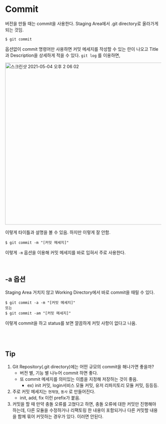 # Commit

버전을 만들 때는 commit을 사용한다. Staging Area에서 .git directory로 올라가게 되는 것임.

```shell
$ git commit
```

옵션없이 commit 명령어만 사용하면 커밋 메세지를 작성할 수 있는 란이 나오고 Title과 Description을 상세하게 적을 수 있다. `git log` 를 이용하면,

<img width="521" alt="스크린샷 2021-05-04 오후 2 06 02" src="https://user-images.githubusercontent.com/59427983/116962774-eedcd100-ace1-11eb-9b47-bdca37c2e6b6.png">

이렇게 타이틀과 설명을 볼 수 있음. 하지만 이렇게 잘 안함.

```shell
$ git commit -m "[커밋 메세지]"
```

이렇게 `-m` 옵션을 이용해 커밋 메세지를 바로 입혀서 주로 사용한다.

<br/>

## -a 옵션

Staging Area 거치지 않고 Working Directory에서 바로 commit을 때릴 수 있다.

```shell
$ git commit -a -m "[커밋 메세지]"
또는
$ git commit -am "[커밋 메세지]"
```

이렇게 commit을 하고 status를 보면 깔끔하게 커밋 사항이 없다고 나옴.

<br/>

<br/>

## Tip

1. Git Repository(.git directory)에는 어떤 규모의 commit을 해나가면 좋을까? 
   - 버전 별, 기능 별 나누어 commit 하면 좋다.
   - 또 commit 메세지를 의미있는 이름을 지정해 저장하는 것이 좋음.
     - ex) init 커밋, login서비스 모듈 커밋, 유저 리파지토리 모듈 커밋, 등등등.
2. 주로 커밋 메세지는 `현재형`, `동사` 로 만들어진다.
   - init, add, fix 이런 prefix가 붙음.
3. 커밋을 할 때 만약 충돌 오류를 고쳤다고 하면, 충돌 오류에 대한 커밋만 진행해야 하는데, 다른 모듈을 수정하거나 리팩토링 한 내용이 포함되거나 다른 커밋할 내용을 함께 묶어 커밋하는 경우가 있다. 이러면 안된다.